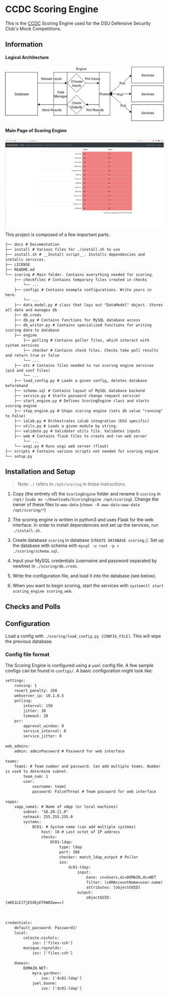 # CCDC Scoring Engine

This is the [CCDC](http://nationalccdc.org) Scoring Engine used for the DSU Defensive Security Club's Mock Competitions.

## Information

#### Logical Architecture

![Logical Architecture of Scoring Engine](docs/imgs/arch.png)

#### Main Page of Scoring Engine

![Screenshot of Default Page](docs/imgs/mainscreen.png)

This project is composed of a few important parts.

```
├── docs # Documentation
├── install # Various files for ./install.sh to use
├── install.sh # __Install script__. Installs dependencies and installs services.
├── LICENSE
├── README.md
└── scoring # Main folder. Contains everything needed for scoring.
    ├── checkfiles # Contains temporary files created in checks
        └── ...
    ├── configs # Contains example configurations. Write yours in here.
        └── ...
    ├── data_model.py # class that lays out "DataModel" object. Stores all data and manages db
    ├── db.creds
    ├── db.py # Contains functions for MySQL database access
    ├── db_writer.py # Contains specialized functions for writing scoring data to database
    ├── engine
        ├── polling # Contains poller files, which interact with system services
        ├── checker # Contains check files. Checks take poll results and return true or false
        └── ...
    ├── etc # Contains files needed to run scoring engine services (pid and conf files)
        └── ...
    ├── load_config.py # Loads a given config, deletes database beforehand
    ├── schema.sql # Contains layout of MySQL database backend
    ├── service.py # Starts password change request servicer
    ├── start_engine.py # Defines ScoringEngine class and starts scoring engine
    ├── stop_engine.py # Stops scoring engine (sets db value "running" to False)
    ├── ialab.py # Orchestrates ialab integration (DSU specific)
    ├── utils.py # Loads a given module by string.
    ├── validate.py # Validater utils file. Validates inputs
    ├── web # Contains flask files to create and run web server
        └── ...
    └── wsgi.py # Runs wsgi web server (flask)
├── scripts # Contains various scripts not needed for scoring engine
└── setup.py
```

## Installation and Setup

> Note: `./` refers to `/opt/scoring` in these instructions.

1. Copy (the entirety of) the `ScoringEngine` folder and rename it `scoring` in `/opt/` (`sudo mv ~/Downloads/ScoringEngine /opt/scoring`). Change the owner of these files to `www-data` (`chown -R www-data:www-data /opt/scoring/*`)

2. The scoring engine is written in python3 and uses Flask for the web interface. In order to install dependencies and set up the services, run `./install.sh`.

3. Create database `scoring` in database (`CREATE DATABASE scoring;`). Set up the database with schema with `mysql -u root -p < ./scoring/schema.sql`.
     
4. Input your MySQL credentials (username and password separated by newline) in `./scoring/db.creds`.

5. Write the configuration file, and load it into the database (see below).

6. When you want to begin scoring, start the services with `systemctl start scoring_engine scoring_web`.

## Checks and Polls


## Configuration

Load a config with `./scoring/load_config.py [CONFIG_FILE]`. This will wipe the previous database.

### Config file format

The Scoring Engine is configured using a `yaml` config file. A few sample configs can be found in `configs/`. A basic configuration might look like:

```
settings:
    running: 1
    revert_penalty: 350
    webserver_ip: 10.1.0.5
    polling:
        interval: 150
        jitter: 30
        timeout: 20
    pcr:
        approval_window: 0
        service_interval: 0
        service_jitter: 0

web_admins:
    admin: adminPassword # Password for web interface

teams:
    Team1: # Team number and password. Can add multiple teams. Number is used to determine subnet.
        team_num: 1
        user:
            username: team1
            password: FalseThreat # Team password for web interface

vapps:
    vapp_name1: # Name of vApp (or local machines)
        subnet: "10.20.{}.0"
        netmask: 255.255.255.0
        systems:
            DC01: # System name (can add multiple systems)
                host: 10 # Last octet of IP address
                checks:
                    DC01-ldap:
                        type: ldap
                        port: 389
                        checker: match_ldap_output # Poller
                        ios:
                            dc01-ldap:
                                input:
                                    base: cn=Users,dc=DOMAIN,dc=NET
                                    filter: (sAMAccountName=user.name)
                                    attributes: [objectGUID]
                                output:
                                    objectGUID: [mKE1LEJ7jESXEyETKW8Zww==]



credentials:
    default_password: Password1!
    local:
        celeste.nichols:
            ios: ['files-ssh']
        monique.reynolds:
            ios: ['files-ssh']

    domain:
        DOMAIN.NET:
            myra.gardner:
                ios: ['dc01-ldap']
            joel.boone:
                ios: ['dc01-ldap']
           
```

